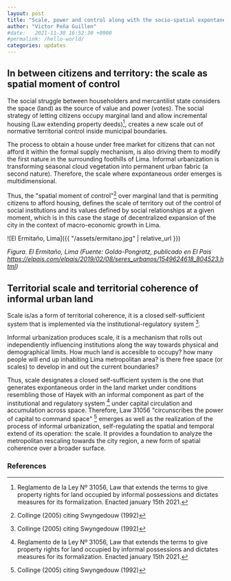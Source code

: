 ```yaml
---
layout: post
title: "Scale, power and control along with the socio-spatial expontaneous order"
author: "Victor Peña Guillen"
#date:   2021-11-30 16:52:30 +0900
#permalink: /hello-world/
categories: updates
---
```


## In between citizens and territory: the scale as spatial moment of control

The social struggle between householders and mercantilist state considers the space (land) as the source of value and power (votes). The social strategy of letting citizens occupy marginal land and allow incremental housing (Law extending property deeds)[^1], creates a new scale out of normative territorial control inside municipal boundaries.

The process to obtain a house under free market for citizens that can not afford it within the formal supply mechanism, is also driving them to modify the first nature in the surrounding foothills of Lima. Informal urbanization is transforming seasonal cloud vegetation into permanent urban fabric (a second nature). Therefore, the scale where expontaneous order emerges is multidimensional.

Thus, the "spatial moment of control"[^2] over marginal land that is permiting citizens to afford housing, defines the scale of territory out of the control of social institutions and its values defined by social relationships at a given moment, which is in this case the stage of decentralized expansion of the city in the context of macro-economic growth in Lima.

![El Ermitaño, Lima]({{ "/assets/ermitano.jpg" | relative_url }})

*Figura. El Ermitaño, Lima (Fuente: Golda-Pongratz, publicado en El Pais <https://elpais.com/elpais/2019/02/08/seres_urbanos/1549624618_804523.html>)*

## Territorial scale and territorial coherence of informal urban land

Scale is/as a form of territorial coherence, it is a closed self-sufficient system that is implemented via the institutional-regulatory system [^2].

Informal urbanization produces scale, it is a mechanism that rolls out independiently influencing institutions along the way towards physical and demographical limits. How much land is accesible to occupy? how many people will end up inhabiting Lima metropolitan area? is there free space (or scales) to develop in and out the current boundaries?

Thus, scale designates a closed self-sufficient system is the one that generates expontaneous order in the land market under conditions resembling those of Hayek with an informal component as part of the institutional and regulatory system [^1] under capital circulation and accumulation across space. Therefore, Law 31056 "circunscribes the power of capital to command space" [^2] emerges as well as the realization of the process of informal urbanization, self-regulating the spatial and temporal extend of its operation: the scale. It provides a foundation to analyze the metropolitan rescaling towards the city region, a new form of spatial coherence over a broader surface.

### References

[^1]: Reglamento de la Ley Nº 31056, Law that extends the terms to give property rights for land occupied by informal possessions and dictates measures for its formalization. Enacted january 15th 2021.

[^2]: Collinge (2005) citing Swyngedouw (1992)
